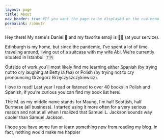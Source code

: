 ```yaml
---
layout: page
title: About
nav_header: true #If you want the page to be displayed on the nav menu on top of the site, leave "true" here. If not, you can leave it blank
permalink: /about/
---
```


Hey there! My name's Daniel 👋 and my favorite emoji is 🙇‍♂️ (at your service).

Edinburgh is my home, but since the pandemic, I've spent a lot of time traveling around, living out of a suitcase with my wife Abi. We're currently situated in Istanbul. 🇹🇷

Outside of work you'll most likely find me learning either Spanish (by trying not to cry laughing at Betty la fea) or Polish (by trying not to cry pronouncing Grzegorz Brzęczyszczykiewicz).

I love to read! Last year I read or listened to over 40 books in Polish and Spanish, if you're curious you can find my book list here.

The M. as my middle name stands for Maung, I'm half Scottish, half Burmese (all business). I started using it more often for a very serious reason and not at all when I realized that Samuel L. Jackson sounds way cooler than Samuel Jackson.

I hope you have some fun or learn something new from reading my blog. In fact, nothing would make me happier